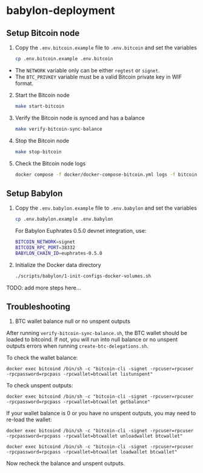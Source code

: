 # babylon-deployment

## Setup Bitcoin node

1. Copy the `.env.bitcoin.example` file to `.env.bitcoin` and set the variables

    ```bash
    cp .env.bitcoin.example .env.bitcoin
    ```

* The `NETWORK` variable only can be either `regtest` or `signet`.
* The `BTC_PRIVKEY` variable must be a valid Bitcoin private key in WIF format.

2. Start the Bitcoin node

    ```bash
    make start-bitcoin
    ```

3. Verify the Bitcoin node is synced and has a balance

    ```bash
    make verify-bitcoin-sync-balance
    ```

4. Stop the Bitcoin node

    ```bash
    make stop-bitcoin
    ```

5. Check the Bitcoin node logs

    ```bash
    docker compose -f docker/docker-compose-bitcoin.yml logs -f bitcoind
    ```

## Setup Babylon

1. Copy the `.env.babylon.example` file to `.env.babylon` and set the variables

    ```bash
    cp .env.babylon.example .env.babylon
    ```

    For Babylon Euphrates 0.5.0 devnet integration, use:

    ```bash
    BITCOIN_NETWORK=signet
    BITCOIN_RPC_PORT=38332
    BABYLON_CHAIN_ID=euphrates-0.5.0
    ```

2. Initialize the Docker data directory

    ```bash
    ./scripts/babylon/1-init-configs-docker-volumes.sh
    ```

TODO: add more steps here...

## Troubleshooting

1. BTC wallet balance null or no unspent outputs

After running `verify-bitcoin-sync-balance.sh`, the BTC wallet should be loaded to bitcoind. If not, you will run into null balance or no unspent outputs errors when running `create-btc-delegations.sh`.

To check the wallet balance:

```
docker exec bitcoind /bin/sh -c "bitcoin-cli -signet -rpcuser=rpcuser -rpcpassword=rpcpass -rpcwallet=btcwallet listunspent"
```

To check unspent outputs:

```
docker exec bitcoind /bin/sh -c "bitcoin-cli -signet -rpcuser=rpcuser -rpcpassword=rpcpass -rpcwallet=btcwallet getbalance"
```

If your wallet balance is 0 or you have no unspent outputs, you may need to re-load the wallet:

```
docker exec bitcoind /bin/sh -c "bitcoin-cli -signet -rpcuser=rpcuser -rpcpassword=rpcpass -rpcwallet=btcwallet unloadwallet btcwallet"

docker exec bitcoind /bin/sh -c "bitcoin-cli -signet -rpcuser=rpcuser -rpcpassword=rpcpass -rpcwallet=btcwallet loadwallet btcwallet"
```

Now recheck the balance and unspent outputs.
